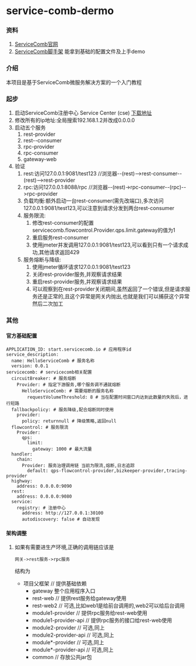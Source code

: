 # service-comb-dermo

### 资料

1. [ServiceComb官网](https://servicecomb.apache.org/cn/)
2. [ServiceComb脚手架](http://start.servicecomb.io/) 能拿到基础的配置文件及上手demo

### 介绍

本项目是基于ServiceComb微服务解决方案的一个入门教程

### 起步

1. 启动ServiceComb注册中心 Service Center (cse) [下载地址](https://servicecomb.apache.org/cn/release/)
2. 修改所有的ip地址:全局搜索192.168.1.2并改成0.0.0.0
3. 启动五个服务
   1. rest-provider
   2. rest--consumer
   3. rpc-provider
   4. rpc-consumer
   5. gateway-web
4. 验证
   1. rest:访问127.0.0.1:9081/test123 //浏览器--(rest)-->rest-consumer--(rest)-->rest-provider
   2. rpc:访问127.0.0.1:8088/rpc //浏览器--(rest)->rpc-consumer--(rpc)-->rpc-provider
   3. 负载均衡:额外启动一台rest-consumer(需先改端口),多次访问127.0.0.1:9081/test123,可以注意到请求分发到两台rest-consumer
   4. 服务限流:
      1. 修改rest-consumer的配置servicecomb.flowcontrol.Provider.qps.limit.gateway的值为1
      2. 重启服务rest-consumer
      3. 使用jmeter并发调用127.0.0.1:9081/test123,可以看到只有一个请求成功,其他请求返回429
   5. 服务熔断与降级:
      1. 使用jmeter循环请求127.0.0.1:9081/test123
      2. 关闭rest-provider服务,并观察请求结果
      3. 重启rest-provider服务,并观察请求结果
      4. 可以观察到在rest-provider关闭期间,虽然返回了一个错误,但是请求服务还是正常的,且这个异常是网关内抛出,也就是我们可以捕获这个异常然后二次加工

### 其他

#### 官方基础配置

```
APPLICATION_ID: start.servicecomb.io # 应用程序id
service_description:
  name: HelloServiceComb # 服务名称
  version: 0.0.1
servicecomb: # servicecomb相关配置
  circuitBreaker: # 服务熔断
    Provider: # 指定下游服务,哪个服务调不通就熔断
      HelloServiceComb: # 需要熔断的服务名称
        requestVolumeThreshold: 8 # 当在配置时间窗口内达到此数量的失败后，进行短路
  fallbackpolicy: # 服务降级,配合熔断同时使用
    provider:
      policy: returnnull # 降级策略,返回null
  flowcontrol: # 服务限流
    Provider:
      qps:
        limit:
          gateway: 1000 # 最大流量
  handler:
    chain:
      Provider: 服务治理调用链 当前为限流,熔断,日志追踪
        default: qps-flowcontrol-provider,bizkeeper-provider,tracing-provider
  highway:
    address: 0.0.0.0:9090
  rest:
    address: 0.0.0.0:9080
  service:
    registry: # 注册中心
      address: http://127.0.0.1:30100
      autodiscovery: false # 自动发现
```

#### 架构调整

1. 如果有需要进生产环境,正确的调用链应该是

   `网关->rest服务->rpc服务`

   结构为

   * 项目父框架 // 提供基础依赖
     * gateway 整个应用程序入口
     * rest-web // 提供rest服务给gateway使用
     * rest-web2 // 可选,比如web1是给前台调用的,web2可以给后台调用
     * module1-provider // 提供rpc服务给rest-web使用
     * module1-provider-api // 提供rpc服务的接口给rest-web使用
     * module2-provider // 可选,同上
     * module2-provider-api // 可选,同上
     * module*-provider // 可选,同上
     * module*-provider-api // 可选,同上
     * common // 存放公共jar包

   

